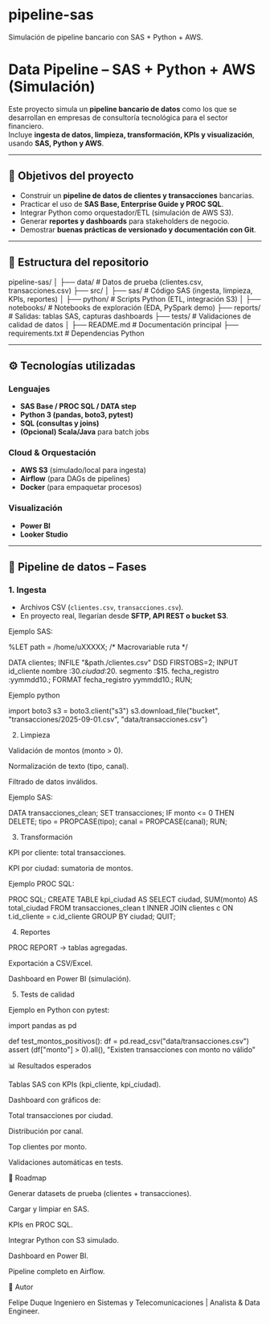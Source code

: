 # pipeline-sas
Simulación de pipeline bancario con SAS + Python + AWS.

# Data Pipeline – SAS + Python + AWS (Simulación)

Este proyecto simula un **pipeline bancario de datos** como los que se desarrollan en empresas de consultoría tecnológica para el sector financiero.  
Incluye **ingesta de datos, limpieza, transformación, KPIs y visualización**, usando **SAS, Python y AWS**.

---

## 🎯 Objetivos del proyecto
- Construir un **pipeline de datos de clientes y transacciones** bancarias.  
- Practicar el uso de **SAS Base, Enterprise Guide y PROC SQL**.  
- Integrar Python como orquestador/ETL (simulación de AWS S3).  
- Generar **reportes y dashboards** para stakeholders de negocio.  
- Demostrar **buenas prácticas de versionado y documentación con Git**.  

---

## 📂 Estructura del repositorio

pipeline-sas/
│
├── data/ # Datos de prueba (clientes.csv, transacciones.csv)
├── src/
│ ├── sas/ # Código SAS (ingesta, limpieza, KPIs, reportes)
│ ├── python/ # Scripts Python (ETL, integración S3)
│
├── notebooks/ # Notebooks de exploración (EDA, PySpark demo)
├── reports/ # Salidas: tablas SAS, capturas dashboards
├── tests/ # Validaciones de calidad de datos
│
├── README.md # Documentación principal
├── requirements.txt # Dependencias Python

---

## ⚙️ Tecnologías utilizadas

### Lenguajes
- **SAS Base / PROC SQL / DATA step**
- **Python 3 (pandas, boto3, pytest)**
- **SQL (consultas y joins)**
- **(Opcional) Scala/Java** para batch jobs

### Cloud & Orquestación
- **AWS S3** (simulado/local para ingesta)
- **Airflow** (para DAGs de pipelines)
- **Docker** (para empaquetar procesos)

### Visualización
- **Power BI**
- **Looker Studio**

---

## 🔧 Pipeline de datos – Fases

### 1. Ingesta
- Archivos CSV (`clientes.csv`, `transacciones.csv`).  
- En proyecto real, llegarían desde **SFTP, API REST o bucket S3**.  

Ejemplo SAS:

%LET path = /home/uXXXXX;  /* Macrovariable ruta */

DATA clientes;
    INFILE "&path./clientes.csv" DSD FIRSTOBS=2;
    INPUT id_cliente nombre :$30. ciudad :$20. segmento :$15. fecha_registro :yymmdd10.;
    FORMAT fecha_registro yymmdd10.;
RUN;

Ejemplo python

import boto3
s3 = boto3.client("s3")
s3.download_file("bucket", "transacciones/2025-09-01.csv", "data/transacciones.csv")

2. Limpieza

Validación de montos (monto > 0).

Normalización de texto (tipo, canal).

Filtrado de datos inválidos.

Ejemplo SAS:

DATA transacciones_clean;
    SET transacciones;
    IF monto <= 0 THEN DELETE;
    tipo = PROPCASE(tipo);
    canal = PROPCASE(canal);
RUN;

3. Transformación

KPI por cliente: total transacciones.

KPI por ciudad: sumatoria de montos.

Ejemplo PROC SQL:

PROC SQL;
    CREATE TABLE kpi_ciudad AS
    SELECT ciudad, SUM(monto) AS total_ciudad
    FROM transacciones_clean t
    INNER JOIN clientes c ON t.id_cliente = c.id_cliente
    GROUP BY ciudad;
QUIT;

4. Reportes

PROC REPORT → tablas agregadas.

Exportación a CSV/Excel.

Dashboard en Power BI (simulación).

5. Tests de calidad

Ejemplo en Python con pytest:

import pandas as pd

def test_montos_positivos():
    df = pd.read_csv("data/transacciones.csv")
    assert (df["monto"] > 0).all(), "Existen transacciones con monto no válido"

📊 Resultados esperados

Tablas SAS con KPIs (kpi_cliente, kpi_ciudad).

Dashboard con gráficos de:

Total transacciones por ciudad.

Distribución por canal.

Top clientes por monto.

Validaciones automáticas en tests.

📅 Roadmap

 Generar datasets de prueba (clientes + transacciones).

 Cargar y limpiar en SAS.

 KPIs en PROC SQL.

 Integrar Python con S3 simulado.

 Dashboard en Power BI.

 Pipeline completo en Airflow.

👤 Autor

Felipe Duque
Ingeniero en Sistemas y Telecomunicaciones | Analista & Data Engineer.
